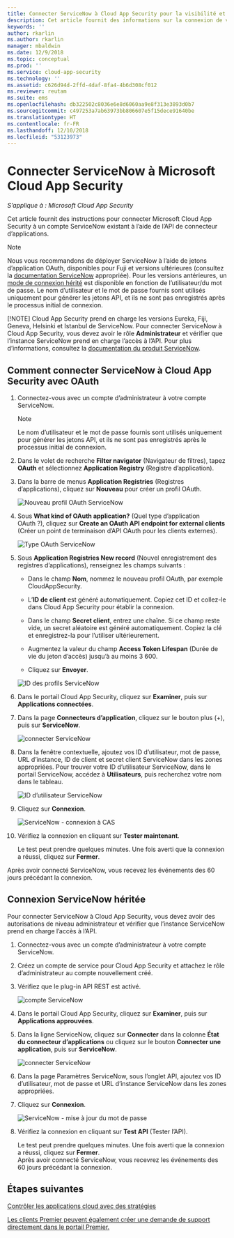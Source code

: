 ```yaml
---
title: Connecter ServiceNow à Cloud App Security pour la visibilité et le contrôle d’utilisation | Microsoft Docs
description: Cet article fournit des informations sur la connexion de votre application ServiceNow à Cloud App Security à l’aide du connecteur d’API.
keywords: ''
author: rkarlin
ms.author: rkarlin
manager: mbaldwin
ms.date: 12/9/2018
ms.topic: conceptual
ms.prod: ''
ms.service: cloud-app-security
ms.technology: ''
ms.assetid: c626d94d-2ffd-4daf-8fa4-4b6d308cf012
ms.reviewer: reutam
ms.suite: ems
ms.openlocfilehash: db322502c8036e6e8d6060aa9e8f313e3893d0b7
ms.sourcegitcommit: c497253a7ab63973bb806607e5f15dece91640be
ms.translationtype: HT
ms.contentlocale: fr-FR
ms.lasthandoff: 12/10/2018
ms.locfileid: "53123973"
---
```

# <a name="connect-servicenow-to-microsoft-cloud-app-security"></a>Connecter ServiceNow à Microsoft Cloud App Security

*S’applique à : Microsoft Cloud App Security*

Cet article fournit des instructions pour connecter Microsoft Cloud App Security à un compte ServiceNow existant à l’aide de l’API de connecteur d’applications. 

> [!NOTE]
>  Nous vous recommandons de déployer ServiceNow à l’aide de jetons d’application OAuth, disponibles pour Fuji et versions ultérieures (consultez la [documentation ServiceNow](http://wiki.servicenow.com/index.php?title=OAuth_Applications#gsc.tab=0) appropriée). Pour les versions antérieures, un [mode de connexion hérité](#legacy-servicenow-connection) est disponible en fonction de l’utilisateur/du mot de passe. Le nom d’utilisateur et le mot de passe fournis sont utilisés uniquement pour générer les jetons API, et ils ne sont pas enregistrés après le processus initial de connexion.
> 
> [!NOTE]
>  Cloud App Security prend en charge les versions Eureka, Fiji, Geneva, Helsinki et Istanbul de ServiceNow. Pour connecter ServiceNow à Cloud App Security, vous devez avoir le rôle **Administrateur** et vérifier que l’instance ServiceNow prend en charge l’accès à l’API.  Pour plus d’informations, consultez la [documentation du produit ServiceNow](http://wiki.servicenow.com/index.php?title=Base_System_Roles#gsc.tab=0).
  
## <a name="how-to-connect-servicenow-to-cloud-app-security-using-oauth"></a>Comment connecter ServiceNow à Cloud App Security avec OAuth
  
  
1. Connectez-vous avec un compte d’administrateur à votre compte ServiceNow.  
 
   > [!NOTE]
   >  Le nom d’utilisateur et le mot de passe fournis sont utilisés uniquement pour générer les jetons API, et ils ne sont pas enregistrés après le processus initial de connexion.

2. Dans le volet de recherche **Filter navigator** (Navigateur de filtres), tapez **OAuth** et sélectionnez **Application Registry** (Registre d’application).

3. Dans la barre de menus **Application Registries** (Registres d’applications), cliquez sur **Nouveau** pour créer un profil OAuth.

   ![Nouveau profil OAuth ServiceNow](./media/servicenow-app-registry.png)

4. Sous **What kind of OAuth application?** (Quel type d’application OAuth ?), cliquez sur **Create an OAuth API endpoint for external clients** (Créer un point de terminaison d’API OAuth pour les clients externes).

   ![Type OAuth ServiceNow](./media/servicenow-oauth-app-type.png)

5. Sous **Application Registries New record** (Nouvel enregistrement des registres d’applications), renseignez les champs suivants :
    
    - Dans le champ **Nom**, nommez le nouveau profil OAuth, par exemple CloudAppSecurity. 
    
    - L’**ID de client** est généré automatiquement. Copiez cet ID et collez-le dans Cloud App Security pour établir la connexion.
    
    - Dans le champ **Secret client**, entrez une chaîne. Si ce champ reste vide, un secret aléatoire est généré automatiquement. Copiez la clé et enregistrez-la pour l’utiliser ultérieurement. 
    
    - Augmentez la valeur du champ **Access Token Lifespan** (Durée de vie du jeton d’accès) jusqu’à au moins 3 600.
    
    - Cliquez sur **Envoyer**.

   ![ID des profils ServiceNow](./media/servicenow-profile-ids.png)

6. Dans le portail Cloud App Security, cliquez sur **Examiner**, puis sur **Applications connectées**.  
  
7. Dans la page **Connecteurs d’application**, cliquez sur le bouton plus (+), puis sur **ServiceNow**.  
  
    ![connecter ServiceNow](./media/connect-servicenow.png "connecter ServiceNow")  
  
8. Dans la fenêtre contextuelle, ajoutez vos ID d’utilisateur, mot de passe, URL d’instance, ID de client et secret client ServiceNow dans les zones appropriées. Pour trouver votre ID d’utilisateur ServiceNow, dans le portail ServiceNow, accédez à **Utilisateurs**, puis recherchez votre nom dans le tableau.

   ![ID d’utilisateur ServiceNow](./media/servicenow-userid.png)
  
9. Cliquez sur **Connexion**.  
  
    ![ServiceNow - connexion à CAS](./media/servicenow-portal-connect.png "ServiceNow - connexion dans le portail")  
  
10. Vérifiez la connexion en cliquant sur **Tester maintenant**.  
  
    Le test peut prendre quelques minutes. Une fois averti que la connexion a réussi, cliquez sur **Fermer**.  
  
Après avoir connecté ServiceNow, vous recevez les événements des 60 jours précédant la connexion.
  
## <a name="legacy-servicenow-connection"></a>Connexion ServiceNow héritée

Pour connecter ServiceNow à Cloud App Security, vous devez avoir des autorisations de niveau administrateur et vérifier que l’instance ServiceNow prend en charge l’accès à l’API.   

1. Connectez-vous avec un compte d’administrateur à votre compte ServiceNow.   

2. Créez un compte de service pour Cloud App Security et attachez le rôle d’administrateur au compte nouvellement créé.   

3. Vérifiez que le plug-in API REST est activé.   

   ![compte ServiceNow](./media/servicenow-account.png "compte ServiceNow")   

4. Dans le portail Cloud App Security, cliquez sur **Examiner**, puis sur **Applications approuvées**.   

5. Dans la ligne ServiceNow, cliquez sur **Connecter** dans la colonne **État du connecteur d’applications** ou cliquez sur le bouton **Connecter une application**, puis sur **ServiceNow**.   

   ![connecter ServiceNow](./media/connect-servicenow.png "connecter ServiceNow")   

6. Dans la page Paramètres ServiceNow, sous l’onglet API, ajoutez vos ID d’utilisateur, mot de passe et URL d’instance ServiceNow dans les zones appropriées.   

7. Cliquez sur **Connexion**.   

   ![ServiceNow - mise à jour du mot de passe](./media/servicenow-update-password.png "ServiceNow - mise à jour du mot de passe")   

8. Vérifiez la connexion en cliquant sur **Test API** (Tester l’API).   
  
   Le test peut prendre quelques minutes. Une fois averti que la connexion a réussi, cliquez sur **Fermer**.    
   Après avoir connecté ServiceNow, vous recevrez les événements des 60 jours précédant la connexion. 


## <a name="next-steps"></a>Étapes suivantes 
[Contrôler les applications cloud avec des stratégies](control-cloud-apps-with-policies.md)   

[Les clients Premier peuvent également créer une demande de support directement dans le portail Premier.](https://premier.microsoft.com/)  
  
